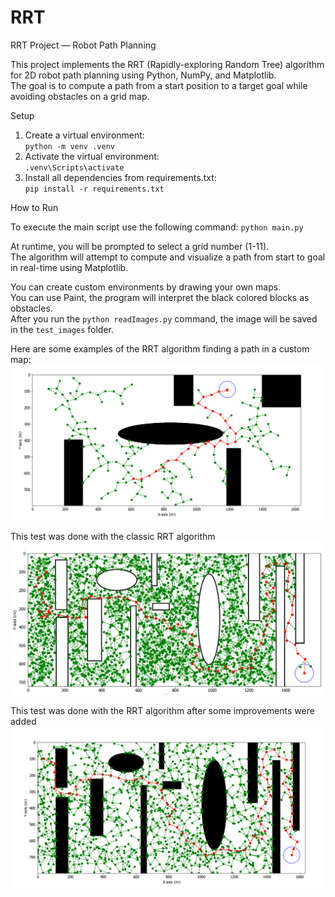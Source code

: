 # RRT

RRT Project — Robot Path Planning

This project implements the RRT (Rapidly-exploring Random Tree) algorithm for 2D robot path planning using Python, NumPy, and Matplotlib.  
The goal is to compute a path from a start position to a target goal while avoiding obstacles on a grid map.

Setup

1. Create a virtual environment:  
   `python -m venv .venv`
2. Activate the virtual environment:  
   `.venv\Scripts\activate`
3. Install all dependencies from requirements.txt:  
   `pip install -r requirements.txt`

How to Run

To execute the main script use the following command: `python main.py`

At runtime, you will be prompted to select a grid number (1-11).  
The algorithm will attempt to compute and visualize a path from start to goal in real-time using Matplotlib.

You can create custom environments by drawing your own maps.  
You can use Paint, the program will interpret the black colored blocks as obstacles.  
After you run the `python readImages.py` command, the image will be saved in the `test_images` folder.

Here are some examples of the RRT algorithm finding a path in a custom map:  
![RRT Path Example](result_images/test6_2.png)

This test was done with the classic RRT algorithm  
![RRT Path Example](result_images/testChaos.png)

This test was done with the RRT algorithm after some improvements were added
![RRT Path Example](result_images/chaosMode.png)
